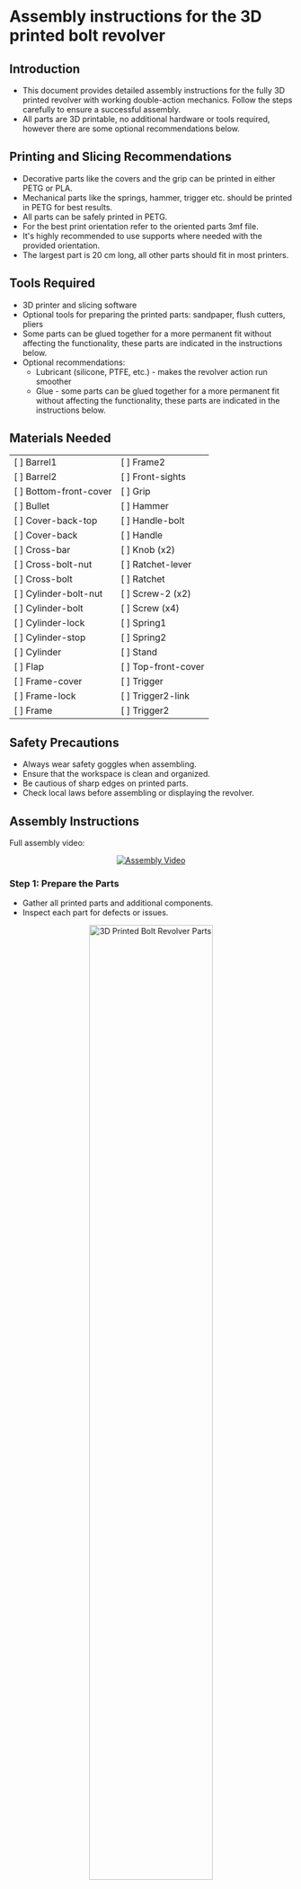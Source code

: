 # Assembly instructions for the 3D printed bolt revolver

## Introduction
- This document provides detailed assembly instructions for the fully 3D printed revolver with working double-action mechanics. Follow the steps carefully to ensure a successful assembly.
- All parts are 3D printable, no additional hardware or tools required, however there are some optional recommendations below.

## Printing and Slicing Recommendations
- Decorative parts like the covers and the grip can be printed in either PETG or PLA.
- Mechanical parts like the springs, hammer, trigger etc. should be printed in PETG for best results.
- All parts can be safely printed in PETG.
- For the best print orientation refer to the oriented parts 3mf file.
- It's highly recommended to use supports where needed with the provided orientation.
- The largest part is 20 cm long, all other parts should fit in most printers.

## Tools Required
- 3D printer and slicing software
- Optional tools for preparing the printed parts: sandpaper, flush cutters, pliers
- Some parts can be glued together for a more permanent fit without affecting the functionality, these parts are indicated in the instructions below.
- Optional recommendations:
  - Lubricant (silicone, PTFE, etc.) - makes the revolver action run smoother
  - Glue - some parts can be glued together for a more permanent fit without affecting the functionality, these parts are indicated in the instructions below.

## Materials Needed

|                       |                       |
|-----------------------------------|-----------------------------------|
| [ ] Barrel1                       | [ ] Frame2                        |
| [ ] Barrel2                       | [ ] Front-sights                  |
| [ ] Bottom-front-cover            | [ ] Grip                          |
| [ ] Bullet                        | [ ] Hammer                        |
| [ ] Cover-back-top                | [ ] Handle-bolt                   |
| [ ] Cover-back                    | [ ] Handle                        |
| [ ] Cross-bar                     | [ ] Knob (x2)                     |
| [ ] Cross-bolt-nut                | [ ] Ratchet-lever                 |
| [ ] Cross-bolt                    | [ ] Ratchet                       |
| [ ] Cylinder-bolt-nut             | [ ] Screw-2 (x2)                  |
| [ ] Cylinder-bolt                 | [ ] Screw (x4)                    |
| [ ] Cylinder-lock                 | [ ] Spring1                       |
| [ ] Cylinder-stop                 | [ ] Spring2                       |
| [ ] Cylinder                      | [ ] Stand                         |
| [ ] Flap                          | [ ] Top-front-cover               |
| [ ] Frame-cover                   | [ ] Trigger                       |
| [ ] Frame-lock                    | [ ] Trigger2-link                 |
| [ ] Frame                         | [ ] Trigger2                      |

## Safety Precautions
- Always wear safety goggles when assembling.
- Ensure that the workspace is clean and organized.
- Be cautious of sharp edges on printed parts.
- Check local laws before assembling or displaying the revolver.

## Assembly Instructions
Full assembly video:
<p align="center">
  <a href="https://www.youtube.com/watch?v=zeOJTIaVyow">
    <img src="https://img.youtube.com/vi/zeOJTIaVyow/0.jpg" alt="Assembly Video">
  </a>
</p>

### Step 1: Prepare the Parts
- Gather all printed parts and additional components.
- Inspect each part for defects or issues.

<p align="center">
  <img src="assets/20250411_114800.jpg" alt="3D Printed Bolt Revolver Parts" width="66%">
</p>

### Step 2: Hammer Assembly
- (optional) These parts can be lubricated at their contact points to ensure smoother operation.
<p align="center">
  <img src="assets/20250411_164935.jpg" width="33%">
  <img src="assets/20250411_164910.jpg" width="33%">
</p>

### Step 3: Double Action Mechanics
- (optional) These parts can be lubricated at their contact points to ensure smoother operation.
<p align="center">
  <img src="assets/20250411_164851.jpg" width="33%">
  <img src="assets/20250411_164713.jpg" width="33%">
</p>

### Step 4: Closing the Frame
<p align="center">
  <img src="assets/20250411_164650.jpg" width="35%">
  <img src="assets/20250411_164558.jpg" width="31%">
  <img src="assets/20250411_164549.jpg" width="31%">
</p>

### Step 5: Assembling the Back Cover
- (optional) These parts can be glued together.
<p align="center">
  <img src="assets/20250411_164509.jpg" width="32%">
  <img src="assets/20250411_164456.jpg" width="32%">
  <img src="assets/20250411_164434.jpg" width="32%">
</p>

### Step 6: Attaching the Back Cover
<p align="center">
  <img src="assets/20250411_164423.jpg" width="42%">
  <img src="assets/20250411_164407.jpg" width="42%">
  <img src="assets/20250411_164321.jpg" width="42%">
  <img src="assets/20250411_164205.jpg" width="42%">
</p>

### Step 7: Installing the Handle
- The grip slides onto the handle from the top.
- (optional) The grip and handle can be glued together.
<p align="center">
  <img src="assets/20250411_164134.jpg" width="33%">
  <img src="assets/20250411_164044.jpg" width="33%">
</p>

### Step 8: The Hammer Cross-bar
<p align="center">
  <img src="assets/20250411_164004.jpg" width="32%">
  <img src="assets/20250411_163947.jpg" width="32%">
  <img src="assets/20250411_163918.jpg" width="32%">
</p>

### Step 9: The Cylinder Ratchet
- The ratchet is press-fitted to the cylinder.
- (optional) These parts can be glued together.
<p align="center">
  <img src="assets/20250411_163839.jpg" width="33%">
  <img src="assets/20250411_163802.jpg" width="33%">
</p>

### Step 10: Installing the Cylinder
<p align="center">
  <img src="assets/20250411_163741.jpg" width="32%">
  <img src="assets/20250411_163624.jpg" width="32%">
  <img src="assets/20250411_163620.jpg" width="32%">
</p>

### Step 11: The Front Section
- The two barrels screw into the frame and hold the covers in place.
- The front sights slide into the top cover.
- (optional) The sights and top cover can be glued together.
<p align="center">
  <img src="assets/20250411_163456.jpg" width="33%">
  <img src="assets/20250411_163301.jpg" width="33%">
</p>

### Step 12: Final Assembly
<p align="center">
  <img src="assets/20250411_163231.jpg" width="32%">
  <img src="assets/20250411_163128.jpg" width="32%">
  <img src="assets/20250411_163118.jpg" width="32%">
</p>

## Testing the Assembly
- Conduct a function test to ensure all moving parts operate smoothly.
- Make any necessary adjustments.

## Conclusion
Congratulations on assembling your 3D printed prop revolver! Always follow safety guidelines during operation and maintenance. 

Follow local laws regarding prop/replica weapons, consider adding/printing an orange tip if required in your jurisdiction.


